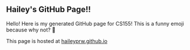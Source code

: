 ## Hailey's GitHub Page!!

Hello! Here is my generated GitHub page for CS155!
This is a funny emoji because why not? 🐡

This page is hosted at [haileyprw.github.io](https://haileyprw.github.io)
